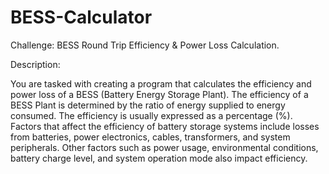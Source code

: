 # BESS-Calculator

Challenge: BESS Round Trip Efficiency
& Power Loss Calculation.



 



Description:



You are tasked with creating a program that
calculates the efficiency and power loss of a BESS (Battery Energy Storage Plant).
The efficiency of a BESS Plant is determined by the ratio of energy supplied to
energy consumed. The efficiency is usually expressed as a percentage (%). Factors
that affect the efficiency of battery storage systems include losses from
batteries, power electronics, cables, transformers, and system peripherals.
Other factors such as power usage, environmental conditions, battery charge
level, and system operation mode also impact efficiency.


